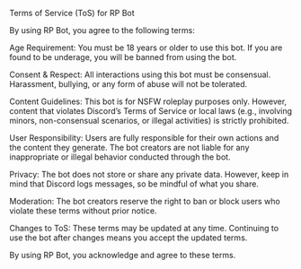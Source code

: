 Terms of Service (ToS) for RP Bot

By using RP Bot, you agree to the following terms:

Age Requirement:
You must be 18 years or older to use this bot. If you are found to be underage, you will be banned from using the bot.

Consent & Respect:
All interactions using this bot must be consensual. Harassment, bullying, or any form of abuse will not be tolerated.

Content Guidelines:
This bot is for NSFW roleplay purposes only. However, content that violates Discord’s Terms of Service or local laws (e.g., involving minors, non-consensual scenarios, or illegal activities) is strictly prohibited.

User Responsibility:
Users are fully responsible for their own actions and the content they generate. The bot creators are not liable for any inappropriate or illegal behavior conducted through the bot.

Privacy:
The bot does not store or share any private data. However, keep in mind that Discord logs messages, so be mindful of what you share.

Moderation:
The bot creators reserve the right to ban or block users who violate these terms without prior notice.

Changes to ToS:
These terms may be updated at any time. Continuing to use the bot after changes means you accept the updated terms.

By using RP Bot, you acknowledge and agree to these terms.
